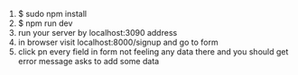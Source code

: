 1. $ sudo npm install
2. $ npm run dev
3. run your server by localhost:3090 address
4. in browser visit localhost:8000/signup and go to form
5. click pn every field in form not feeling any data there and you should get error message asks to add some data  
 
